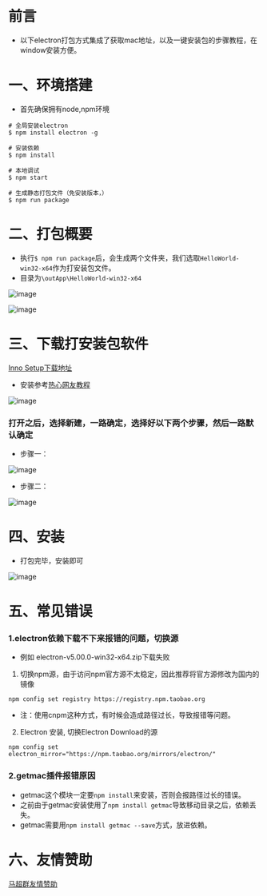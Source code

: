 # 前言
- 以下electron打包方式集成了获取mac地址，以及一键安装包的步骤教程，在window安装方便。

# 一、环境搭建
- 首先确保拥有node,npm环境
```
# 全局安装electron
$ npm install electron -g

# 安装依赖
$ npm install

# 本地调试
$ npm start 

# 生成静态打包文件（免安装版本，）
$ npm run package

```

# 二、打包概要
- 执行`$ npm run package`后，会生成两个文件夹，我们选取`HelloWorld-win32-x64`作为打安装包文件。
- 目录为`\outApp\HelloWorld-win32-x64`

![image](https://user-images.githubusercontent.com/18028533/56497636-04cf2d00-6531-11e9-8652-2ed5b80b01c0.png)

![image](https://user-images.githubusercontent.com/18028533/56497248-5d052f80-652f-11e9-86fd-e890577bd6d6.png)

# 三、下载打安装包软件
[Inno Setup下载地址](https://pc.qq.com/detail/13/detail_1313.html)
- 安装参考[热心网友教程](https://www.cnblogs.com/kakayang/p/9559777.html)

![image](https://user-images.githubusercontent.com/18028533/56497449-1b28b900-6530-11e9-84fe-e92c9383f603.png)

### 打开之后，选择新建，一路确定，选择好以下两个步骤，然后一路默认确定
- 步骤一：

![image](https://user-images.githubusercontent.com/18028533/56497510-5fb45480-6530-11e9-9a67-6fb446c072b9.png)

- 步骤二：

![image](https://user-images.githubusercontent.com/18028533/56497569-ac982b00-6530-11e9-8988-f8bfca5545d4.png)

# 四、安装
- 打包完毕，安装即可

![image](https://user-images.githubusercontent.com/18028533/56498083-d0f50700-6532-11e9-949e-afad74c19114.png)

# 五、常见错误

### 1.electron依赖下载不下来报错的问题，切换源
- 例如 electron-v5.00.0-win32-x64.zip下载失败
1. 切换npm源，由于访问npm官方源不太稳定，因此推荐将官方源修改为国内的镜像

`npm config set registry https://registry.npm.taobao.org`

- 注：使用cnpm这种方式，有时候会造成路径过长，导致报错等问题。

2. Electron 安装, 切换Electron Download的源

`npm config set electron_mirror="https://npm.taobao.org/mirrors/electron/"`

### 2.getmac插件报错原因
- getmac这个模块一定要`npm install`来安装，否则会报路径过长的错误。
- 之前由于getmac安装使用了`npm install getmac`导致移动目录之后，依赖丢失。
- getmac需要用`npm install getmac --save`方式，放进依赖。

# 六、友情赞助
[马超群友情赞助](https://note.youdao.com/ynoteshare1/index.html?id=522fe35f2a9047045200895b7383f03f&type=note)
